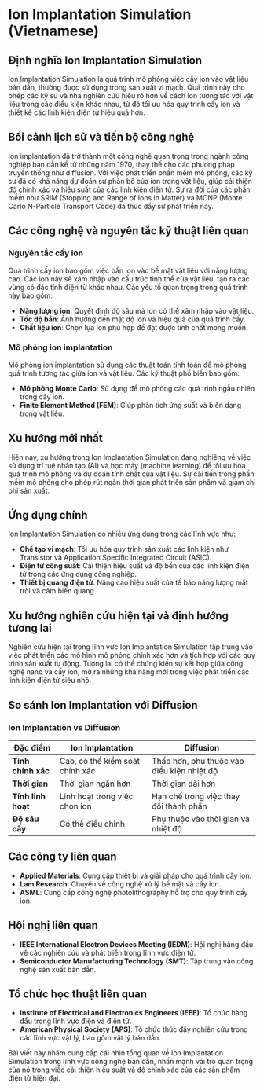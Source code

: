 # Ion Implantation Simulation (Vietnamese)

## Định nghĩa Ion Implantation Simulation

Ion Implantation Simulation là quá trình mô phỏng việc cấy ion vào vật liệu bán dẫn, thường được sử dụng trong sản xuất vi mạch. Quá trình này cho phép các kỹ sư và nhà nghiên cứu hiểu rõ hơn về cách ion tương tác với vật liệu trong các điều kiện khác nhau, từ đó tối ưu hóa quy trình cấy ion và thiết kế các linh kiện điện tử hiệu quả hơn.

## Bối cảnh lịch sử và tiến bộ công nghệ

Ion implantation đã trở thành một công nghệ quan trọng trong ngành công nghiệp bán dẫn kể từ những năm 1970, thay thế cho các phương pháp truyền thống như diffusion. Với việc phát triển phần mềm mô phỏng, các kỹ sư đã có khả năng dự đoán sự phân bố của ion trong vật liệu, giúp cải thiện độ chính xác và hiệu suất của các linh kiện điện tử. Sự ra đời của các phần mềm như SRIM (Stopping and Range of Ions in Matter) và MCNP (Monte Carlo N-Particle Transport Code) đã thúc đẩy sự phát triển này.

## Các công nghệ và nguyên tắc kỹ thuật liên quan

### Nguyên tắc cấy ion

Quá trình cấy ion bao gồm việc bắn ion vào bề mặt vật liệu với năng lượng cao. Các ion này sẽ xâm nhập vào cấu trúc tinh thể của vật liệu, tạo ra các vùng có đặc tính điện từ khác nhau. Các yếu tố quan trọng trong quá trình này bao gồm:
- **Năng lượng ion**: Quyết định độ sâu mà ion có thể xâm nhập vào vật liệu.
- **Tốc độ bắn**: Ảnh hưởng đến mật độ ion và hiệu quả của quá trình cấy.
- **Chất liệu ion**: Chọn lựa ion phù hợp để đạt được tính chất mong muốn.

### Mô phỏng ion implantation

Mô phỏng ion implantation sử dụng các thuật toán tính toán để mô phỏng quá trình tương tác giữa ion và vật liệu. Các kỹ thuật phổ biến bao gồm:

- **Mô phỏng Monte Carlo**: Sử dụng để mô phỏng các quá trình ngẫu nhiên trong cấy ion.
- **Finite Element Method (FEM)**: Giúp phân tích ứng suất và biến dạng trong vật liệu.

## Xu hướng mới nhất

Hiện nay, xu hướng trong Ion Implantation Simulation đang nghiêng về việc sử dụng trí tuệ nhân tạo (AI) và học máy (machine learning) để tối ưu hóa quá trình mô phỏng và dự đoán tính chất của vật liệu. Sự cải tiến trong phần mềm mô phỏng cho phép rút ngắn thời gian phát triển sản phẩm và giảm chi phí sản xuất.

## Ứng dụng chính

Ion Implantation Simulation có nhiều ứng dụng trong các lĩnh vực như:
- **Chế tạo vi mạch**: Tối ưu hóa quy trình sản xuất các linh kiện như Transistor và Application Specific Integrated Circuit (ASIC).
- **Điện tử công suất**: Cải thiện hiệu suất và độ bền của các linh kiện điện tử trong các ứng dụng công nghiệp.
- **Thiết bị quang điện tử**: Nâng cao hiệu suất của tế bào năng lượng mặt trời và cảm biến quang.

## Xu hướng nghiên cứu hiện tại và định hướng tương lai

Nghiên cứu hiện tại trong lĩnh vực Ion Implantation Simulation tập trung vào việc phát triển các mô hình mô phỏng chính xác hơn và tích hợp với các quy trình sản xuất tự động. Tương lai có thể chứng kiến sự kết hợp giữa công nghệ nano và cấy ion, mở ra những khả năng mới trong việc phát triển các linh kiện điện tử siêu nhỏ.

## So sánh Ion Implantation với Diffusion

### Ion Implantation vs Diffusion

| Đặc điểm              | Ion Implantation                     | Diffusion                               |
|----------------------|-------------------------------------|----------------------------------------|
| **Tính chính xác**   | Cao, có thể kiểm soát chính xác     | Thấp hơn, phụ thuộc vào điều kiện nhiệt độ |
| **Thời gian**        | Thời gian ngắn hơn                  | Thời gian dài hơn                      |
| **Tính linh hoạt**   | Linh hoạt trong việc chọn ion       | Hạn chế trong việc thay đổi thành phần |
| **Độ sâu cấy**      | Có thể điều chỉnh                    | Phụ thuộc vào thời gian và nhiệt độ   |

## Các công ty liên quan

- **Applied Materials**: Cung cấp thiết bị và giải pháp cho quá trình cấy ion.
- **Lam Research**: Chuyên về công nghệ xử lý bề mặt và cấy ion.
- **ASML**: Cung cấp công nghệ photolithography hỗ trợ cho quy trình cấy ion.

## Hội nghị liên quan

- **IEEE International Electron Devices Meeting (IEDM)**: Hội nghị hàng đầu về các nghiên cứu và phát triển trong lĩnh vực điện tử.
- **Semiconductor Manufacturing Technology (SMT)**: Tập trung vào công nghệ sản xuất bán dẫn.

## Tổ chức học thuật liên quan

- **Institute of Electrical and Electronics Engineers (IEEE)**: Tổ chức hàng đầu trong lĩnh vực điện và điện tử.
- **American Physical Society (APS)**: Tổ chức thúc đẩy nghiên cứu trong các lĩnh vực vật lý, bao gồm vật lý bán dẫn.

Bài viết này nhằm cung cấp cái nhìn tổng quan về Ion Implantation Simulation trong lĩnh vực công nghệ bán dẫn, nhấn mạnh vai trò quan trọng của nó trong việc cải thiện hiệu suất và độ chính xác của các sản phẩm điện tử hiện đại.